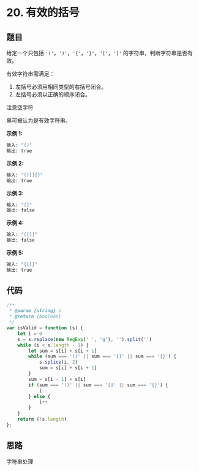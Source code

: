 # 20. 有效的括号

## 题目

给定一个只包括 `'('`，`')'`，`'{'`，`'}'`，`'['`，`']'` 的字符串，判断字符串是否有效。

有效字符串需满足：

1. 左括号必须用相同类型的右括号闭合。
2. 左括号必须以正确的顺序闭合。

注意空字符

串可被认为是有效字符串。

**示例 1:**

```bash
输入: "()"
输出: true
```

**示例 2:**

```bash
输入: "()[]{}"
输出: true
```

**示例 3:**

```bash
输入: "(]"
输出: false
```

**示例 4:**

```bash
输入: "([)]"
输出: false
```

**示例 5:**

```bash
输入: "{[]}"
输出: true
```

## 代码

```js
/**
 * @param {string} s
 * @return {boolean}
 */
var isValid = function (s) {
    let i = 0
    s = s.replace(new RegExp(' ', 'g'), '').split('')
    while (i < s.length - 1) {
        let sum = s[i] + s[i + 1]
        while (sum === '()' || sum === '[]' || sum === '{}') {
            s.splice(i, 2)
            sum = s[i] + s[i + 1]
        }
        sum = s[i - 1] + s[i]
        if (sum === '()' || sum === '[]' || sum === '{}') {
            i--
        } else {
            i++
        }
    }
    return (!s.length)
};
```

## 思路

字符串处理